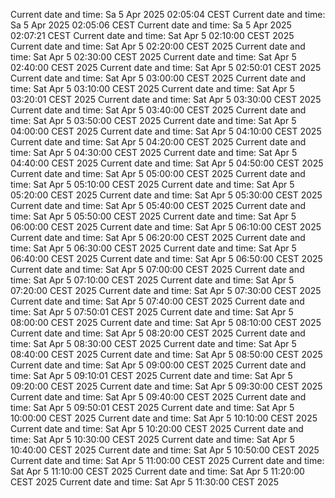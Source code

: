 Current date and time: Sa  5 Apr 2025 02:05:04 CEST
Current date and time: Sa  5 Apr 2025 02:05:06 CEST
Current date and time: Sa  5 Apr 2025 02:07:21 CEST
Current date and time: Sat Apr  5 02:10:00 CEST 2025
Current date and time: Sat Apr  5 02:20:00 CEST 2025
Current date and time: Sat Apr  5 02:30:00 CEST 2025
Current date and time: Sat Apr  5 02:40:00 CEST 2025
Current date and time: Sat Apr  5 02:50:01 CEST 2025
Current date and time: Sat Apr  5 03:00:00 CEST 2025
Current date and time: Sat Apr  5 03:10:00 CEST 2025
Current date and time: Sat Apr  5 03:20:01 CEST 2025
Current date and time: Sat Apr  5 03:30:00 CEST 2025
Current date and time: Sat Apr  5 03:40:00 CEST 2025
Current date and time: Sat Apr  5 03:50:00 CEST 2025
Current date and time: Sat Apr  5 04:00:00 CEST 2025
Current date and time: Sat Apr  5 04:10:00 CEST 2025
Current date and time: Sat Apr  5 04:20:00 CEST 2025
Current date and time: Sat Apr  5 04:30:00 CEST 2025
Current date and time: Sat Apr  5 04:40:00 CEST 2025
Current date and time: Sat Apr  5 04:50:00 CEST 2025
Current date and time: Sat Apr  5 05:00:00 CEST 2025
Current date and time: Sat Apr  5 05:10:00 CEST 2025
Current date and time: Sat Apr  5 05:20:00 CEST 2025
Current date and time: Sat Apr  5 05:30:00 CEST 2025
Current date and time: Sat Apr  5 05:40:00 CEST 2025
Current date and time: Sat Apr  5 05:50:00 CEST 2025
Current date and time: Sat Apr  5 06:00:00 CEST 2025
Current date and time: Sat Apr  5 06:10:00 CEST 2025
Current date and time: Sat Apr  5 06:20:00 CEST 2025
Current date and time: Sat Apr  5 06:30:00 CEST 2025
Current date and time: Sat Apr  5 06:40:00 CEST 2025
Current date and time: Sat Apr  5 06:50:00 CEST 2025
Current date and time: Sat Apr  5 07:00:00 CEST 2025
Current date and time: Sat Apr  5 07:10:00 CEST 2025
Current date and time: Sat Apr  5 07:20:00 CEST 2025
Current date and time: Sat Apr  5 07:30:00 CEST 2025
Current date and time: Sat Apr  5 07:40:00 CEST 2025
Current date and time: Sat Apr  5 07:50:01 CEST 2025
Current date and time: Sat Apr  5 08:00:00 CEST 2025
Current date and time: Sat Apr  5 08:10:00 CEST 2025
Current date and time: Sat Apr  5 08:20:00 CEST 2025
Current date and time: Sat Apr  5 08:30:00 CEST 2025
Current date and time: Sat Apr  5 08:40:00 CEST 2025
Current date and time: Sat Apr  5 08:50:00 CEST 2025
Current date and time: Sat Apr  5 09:00:00 CEST 2025
Current date and time: Sat Apr  5 09:10:01 CEST 2025
Current date and time: Sat Apr  5 09:20:00 CEST 2025
Current date and time: Sat Apr  5 09:30:00 CEST 2025
Current date and time: Sat Apr  5 09:40:00 CEST 2025
Current date and time: Sat Apr  5 09:50:01 CEST 2025
Current date and time: Sat Apr  5 10:00:00 CEST 2025
Current date and time: Sat Apr  5 10:10:00 CEST 2025
Current date and time: Sat Apr  5 10:20:00 CEST 2025
Current date and time: Sat Apr  5 10:30:00 CEST 2025
Current date and time: Sat Apr  5 10:40:00 CEST 2025
Current date and time: Sat Apr  5 10:50:00 CEST 2025
Current date and time: Sat Apr  5 11:00:00 CEST 2025
Current date and time: Sat Apr  5 11:10:00 CEST 2025
Current date and time: Sat Apr  5 11:20:00 CEST 2025
Current date and time: Sat Apr  5 11:30:00 CEST 2025

